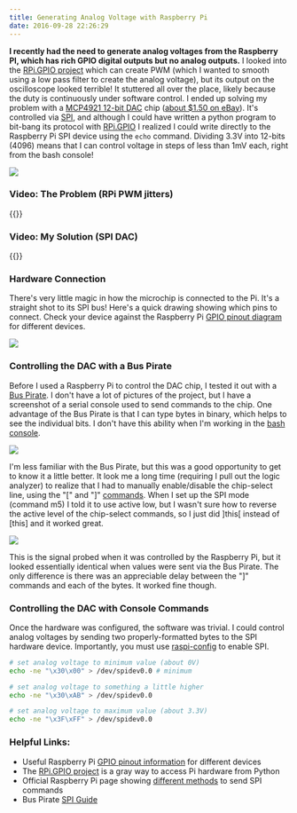 ```yaml
---
title: Generating Analog Voltage with Raspberry Pi
date: 2016-09-28 22:26:29
---
```




__I recently had the need to generate analog voltages from the Raspberry PI, which has rich GPIO digital outputs but no analog outputs.__ I looked into the [RPi.GPIO project](https://sourceforge.net/p/raspberry-gpio-python/wiki/PWM/) which can create PWM (which I wanted to smooth using a low pass filter to create the analog voltage), but its output on the oscilloscope looked terrible! It stuttered all over the place, likely because the duty is continuously under software control. I ended up solving my problem with a [MCP4921 12-bit DAC](http://ww1.microchip.com/downloads/en/DeviceDoc/21897a.pdf) chip ([about $1.50 on eBay](http://www.ebay.com/sch/i.html?_nkw=MCP4921)). It's controlled via [SPI](https://en.wikipedia.org/wiki/Serial_Peripheral_Interface_Bus), and although I could have written a python program to bit-bang its protocol with [RPi.GPIO](https://sourceforge.net/p/raspberry-gpio-python/wiki/PWM/) I realized I could write directly to the Raspberry Pi SPI device using the `` echo `` command. Dividing 3.3V into 12-bits (4096) means that I can control voltage in steps of less than 1mV each, right from the bash console!

<div class="text-center img-border">

![](https://swharden.com/static/2016/09/28/IMG_8696.jpg)

</div>

### Video: The Problem (RPi PWM jitters)

{{<youtube AtW2DouoyOg>}}

### Video: My Solution (SPI DAC)

{{<youtube iwzXh2V1SP4>}}

### Hardware Connection

There's very little magic in how the microchip is connected to the Pi. It's a straight shot to its SPI bus! Here's a quick drawing showing which pins to connect. Check your device against the Raspberry Pi [GPIO pinout diagram](http://www.hobbytronics.co.uk/raspberry-pi-gpio-pinout) for different devices.

<div class="text-center img-border">

![](https://swharden.com/static/2016/09/28/IMG_8701.jpg)

</div>

### Controlling the DAC with a Bus Pirate

Before I used a Raspberry Pi to control the DAC chip, I tested it out with a [Bus Pirate](http://dangerousprototypes.com/docs/Bus_Pirate). I don't have a lot of pictures of the project, but I have a screenshot of a serial console used to send commands to the chip. One advantage of the Bus Pirate is that I can type bytes in binary, which helps to see the individual bits. I don't have this ability when I'm working in the [bash console](https://en.wikipedia.org/wiki/Bash_(Unix_shell)).

<div class="text-center img-border img-small">

![](https://swharden.com/static/2016/09/28/serial.png)

</div>

I'm less familiar with the Bus Pirate, but this was a good opportunity to get to know it a little better. It look me a long time (requiring I pull out the logic analyzer) to realize that I had to manually enable/disable the chip-select line, using the "[" and "]" [commands](http://dangerousprototypes.com/docs/Bus_Pirate_menu_options_guide). When I set up the SPI mode (command m5) I told it to use active low, but I wasn't sure how to reverse the active level of the chip-select commands, so I just did ]this[ instead of [this] and it worked great.

<div class="text-center img-border">

![](https://swharden.com/static/2016/09/28/fromPi.png)

</div>

This is the signal probed when it was controlled by the Raspberry Pi, but it looked essentially identical when values were sent via the Bus Pirate. The only difference is there was an appreciable delay between the "]" commands and each of the bytes. It worked fine though.

### Controlling the DAC with Console Commands

Once the hardware was configured, the software was trivial. I could control analog voltages by sending two properly-formatted bytes to the SPI hardware device. Importantly, you must use [raspi-config](https://www.raspberrypi.org/documentation/configuration/raspi-config.md) to enable SPI.

```bash
# set analog voltage to minimum value (about 0V)
echo -ne "\x30\x00" > /dev/spidev0.0 # minimum

# set analog voltage to something a little higher
echo -ne "\x30\xAB" > /dev/spidev0.0

# set analog voltage to maximum value (about 3.3V)
echo -ne "\x3F\xFF" > /dev/spidev0.0
```

### Helpful Links:

*   Useful Raspberry Pi [GPIO pinout information](http://www.hobbytronics.co.uk/raspberry-pi-gpio-pinout) for different devices
*   The [RPi.GPIO project](https://sourceforge.net/p/raspberry-gpio-python/wiki/Outputs/) is a gray way to access Pi hardware from Python
*   Official Raspberry Pi page showing [different methods](https://www.raspberrypi.org/documentation/hardware/raspberrypi/spi/README.md) to send SPI commands
*   Bus Pirate [SPI Guide](http://dangerousprototypes.com/docs/SPI)

